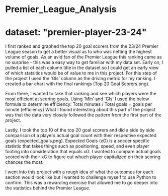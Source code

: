 # Premier_League_Analysis
# dataset: "premier-player-23-24"

I first ranked and graphed the top 20 goal scorers from the 23/24 Premier League season to get a better visual as to who was netting the highest volume of goals. As an avid fan of the Premier League this ranking came as no surprise - this was a easy way to get familiar with my data set. Early on, I pulled a list of each column title in the dataset so I could get an early view of which statsitics would be of value to me in this project. For this step of the project I used the 'Gls' column as the driving metric for my ranking. I created a bar chart with the final rankings (Top 20 Goal Scorers.png).

From there, I wanted to take that ranking and see which players were the most efficient at scoring goals. Using 'Min' and 'Gls' I used the below formula to determine efficiency:
Total minutes / Total goals = goals per minute (efficiency) 
What I found interesting about this part of the project was that the data very closely followed the pattern from the first part of the project.

Lastly, I took the top 10 of the top 20 goal scorers and did a side by side comparison of a players actual goal count with their respective expected goals (expected_goals.png). Expected Goals (xG) is a soccer specific statistic that takes things such as positioning, speed, and even player footing into consideration that equals xG. I wanted to compare actual goals scored with their xG to figure out whuch player capitalized on their scoring chances the most. 

I went into this project with a rough idea of what the outcomes for each section would look like but I wanted to challenge myself to use Python to confirm. This was a rewarding exercise that allowed me to go deeper into the statistics behind the Premier League.
